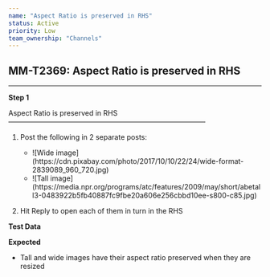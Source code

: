 ```yaml
---
name: "Aspect Ratio is preserved in RHS"
status: Active
priority: Low
team_ownership: "Channels"
---
```


## MM-T2369: Aspect Ratio is preserved in RHS

---

**Step 1**

Aspect Ratio is preserved in RHS\
————————————————————————————

1. Post the following in 2 separate posts:

   - !\[Wide image]\(https\://cdn.pixabay.com/photo/2017/10/10/22/24/wide-format-2839089\_960\_720.jpg)
   - !\[Tall image]\(https\://media.npr.org/programs/atc/features/2009/may/short/abetall3-0483922b5fb40887fc9fbe20a606e256cbbd10ee-s800-c85.jpg)

2. Hit Reply to open each of them in turn in the RHS

**Test Data**

**Expected**

- Tall and wide images have their aspect ratio preserved when they are resized
